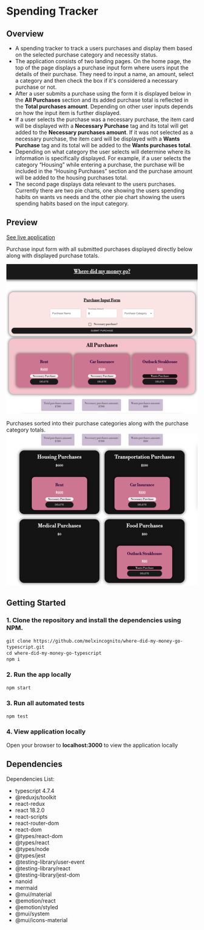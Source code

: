 # Spending Tracker

## Overview

<ul>
   <li> A spending tracker to track a users purchases and display them based on the selected purchase category and necessity status. </li>
   <li>The application consists of two landing pages. On the home page, the top of the page displays a purchase input form where users input the details of their purchase. They need to input a name, an amount, select a category and then check the box if it's considered a necessary purchase or not. </li>
   <li>After a user submits a purchase using the form it is displayed below in the <b>All Purchases</b> section and its added purchase total is reflected in the <b>Total purchases amount</b>. Depending on other user inputs depends on how the input item is further displayed.</li>
   <li> If a user selects the purchase was a necessary purchase, the item card will be displayed with a <b>Necessary Purchase</b> tag and its total will get added to the <b>Necessary purchases amount</b>. If it was not selected as a necessary purchase, the item card will be displayed with a <b>Wants Purchase</b> tag and its total will be added to the <b> Wants purchases total</b>. </li>
   <li>Depending on what category the user selects will determine where its information is specifically displayed. For example, if a user selects the category “Housing” while entering a purchase, the purchase will be included in the “Housing Purchases” section and the purchase amount will be added to the housing purchases total. </li>
   <li>The second page displays data relevant to the users purchases. Currently there are two pie charts, one showing the users spending habits on wants vs needs and the other pie chart showing the users spending habits based on the input category. </li>
 
</ul>

## Preview

[See live application](https://melxincognito-where-did-my-money-go.netlify.app/)

Purchase input form with all submitted purchases displayed directly below along with displayed purchase totals.

![Alt text](./public/money-1.png?raw=true)

Purchases sorted into their purchase categories along with the purchase category totals.
![Alt text](./public/money-2.png?raw=true)

## Getting Started

### 1. Clone the repository and install the dependencies using NPM.

```
git clone https://github.com/melxincognito/where-did-my-money-go-typescript.git
cd where-did-my-money-go-typescript
npm i
```

### 2. Run the app locally

```
npm start
```

### 3. Run all automated tests

```
npm test
```

### 4. View application locally

Open your browser to <b>localhost:3000</b> to view the application locally

## Dependencies

Dependencies List:

<ul>
<li>typescript 4.7.4</li>
<li>@reduxjs/toolkit</li>
<li>react-redux</li>
<li>react 18.2.0</li>
<li>react-scripts </li>
<li>react-router-dom</li>
<li>react-dom</li>
<li>@types/react-dom </li>
<li>@types/react </li>
<li>@types/node</li>
<li>@types/jest</li>
<li>@testing-library/user-event</li>
<li>@testing-library/react </li>
<li>@testing-library/jest-dom</li>
<li>nanoid</li>
<li>mermaid</li>
<li>@mui/material </li>
<li>@emotion/react </li>
<li>@emotion/styled </li>
<li>@mui/system </li>
<li>@mui/icons-material </li>

</ul>
